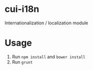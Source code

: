 # cui-i18n
Internationalization / localization module

# Usage
1. Run ```npm install``` and ```bower install```
2. Run ```grunt```


